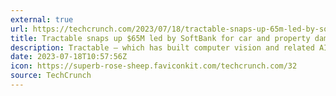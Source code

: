 ```yaml
---
external: true
url: https://techcrunch.com/2023/07/18/tractable-snaps-up-65m-led-by-softbank-for-car-and-property-damage-appraisals-using-ai/
title: Tractable snaps up $65M led by SoftBank for car and property damage appraisals using AI
description: Tractable — which has built computer vision and related AI to carry out remote assessments of damage to property and cars — has picked up a further $65 million in funding.
date: 2023-07-18T10:57:56Z
icon: https://superb-rose-sheep.faviconkit.com/techcrunch.com/32
source: TechCrunch
---
```

